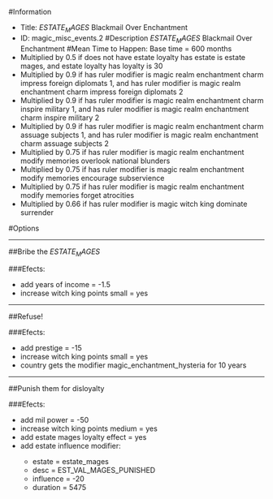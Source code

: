 #Information
 - Title: $ESTATE_MAGES$ Blackmail Over Enchantment
 - ID: magic_misc_events.2
#Description
$ESTATE_MAGES$ Blackmail Over Enchantment
#Mean Time to Happen:
Base time = 600 months
 - Multiplied by 0.5 if does not have estate loyalty has estate is estate mages, and estate loyalty has loyalty is 30
 - Multiplied by 0.9 if has ruler modifier is magic realm enchantment charm impress foreign diplomats 1, and has ruler modifier is magic realm enchantment charm impress foreign diplomats 2
 - Multiplied by 0.9 if has ruler modifier is magic realm enchantment charm inspire military 1, and has ruler modifier is magic realm enchantment charm inspire military 2
 - Multiplied by 0.9 if has ruler modifier is magic realm enchantment charm assuage subjects 1, and has ruler modifier is magic realm enchantment charm assuage subjects 2
 - Multiplied by 0.75 if has ruler modifier is magic realm enchantment modify memories overlook national blunders
 - Multiplied by 0.75 if has ruler modifier is magic realm enchantment modify memories encourage subservience
 - Multiplied by 0.75 if has ruler modifier is magic realm enchantment modify memories forget atrocities
 - Multiplied by 0.66 if has ruler modifier is magic witch king dominate surrender

#Options

___
##Bribe the $ESTATE_MAGES$

###Efects:<ul><li>add years of income = -1.5</li><li>increase witch king points small = yes</li></ul>

___
##Refuse!

###Efects:<ul><li>add prestige = -15</li><li>increase witch king points small = yes</li><li>country gets the modifier magic_enchantment_hysteria for 10 years</li></ul>

___
##Punish them for disloyalty

###Efects:<ul><li>add mil power = -50</li><li>increase witch king points medium = yes</li><li>add estate mages loyalty effect = yes</li><li>add estate influence modifier:</li><ul><li>estate = estate_mages</li><li>desc = EST_VAL_MAGES_PUNISHED</li><li>influence = -20</li><li>duration = 5475</li></ul></ul>
